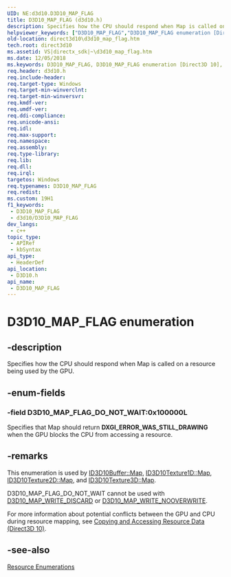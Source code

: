 ```yaml
---
UID: NE:d3d10.D3D10_MAP_FLAG
title: D3D10_MAP_FLAG (d3d10.h)
description: Specifies how the CPU should respond when Map is called on a resource being used by the GPU.
helpviewer_keywords: ["D3D10_MAP_FLAG","D3D10_MAP_FLAG enumeration [Direct3D 10]","D3D10_MAP_FLAG_DO_NOT_WAIT","b065a6b9-984f-67e0-f7d5-c91d03926340","d3d10/D3D10_MAP_FLAG","d3d10/D3D10_MAP_FLAG_DO_NOT_WAIT","direct3d10.d3d10_map_flag"]
old-location: direct3d10\d3d10_map_flag.htm
tech.root: direct3d10
ms.assetid: VS|directx_sdk|~\d3d10_map_flag.htm
ms.date: 12/05/2018
ms.keywords: D3D10_MAP_FLAG, D3D10_MAP_FLAG enumeration [Direct3D 10], D3D10_MAP_FLAG_DO_NOT_WAIT, b065a6b9-984f-67e0-f7d5-c91d03926340, d3d10/D3D10_MAP_FLAG, d3d10/D3D10_MAP_FLAG_DO_NOT_WAIT, direct3d10.d3d10_map_flag
req.header: d3d10.h
req.include-header: 
req.target-type: Windows
req.target-min-winverclnt: 
req.target-min-winversvr: 
req.kmdf-ver: 
req.umdf-ver: 
req.ddi-compliance: 
req.unicode-ansi: 
req.idl: 
req.max-support: 
req.namespace: 
req.assembly: 
req.type-library: 
req.lib: 
req.dll: 
req.irql: 
targetos: Windows
req.typenames: D3D10_MAP_FLAG
req.redist: 
ms.custom: 19H1
f1_keywords:
 - D3D10_MAP_FLAG
 - d3d10/D3D10_MAP_FLAG
dev_langs:
 - c++
topic_type:
 - APIRef
 - kbSyntax
api_type:
 - HeaderDef
api_location:
 - D3D10.h
api_name:
 - D3D10_MAP_FLAG
---
```


# D3D10_MAP_FLAG enumeration


## -description

Specifies how the CPU should respond when Map is called on a resource being used by the GPU.

## -enum-fields

### -field D3D10_MAP_FLAG_DO_NOT_WAIT:0x100000L

Specifies that Map should return <b>DXGI_ERROR_WAS_STILL_DRAWING</b> when the GPU blocks the CPU from accessing a resource.

## -remarks

This enumeration is used by <a href="/windows/desktop/api/d3d10/nf-d3d10-id3d10buffer-map">ID3D10Buffer::Map</a>, <a href="/windows/desktop/api/d3d10/nf-d3d10-id3d10texture1d-map">ID3D10Texture1D::Map</a>, <a href="/windows/desktop/api/d3d10/nf-d3d10-id3d10texture2d-map">ID3D10Texture2D::Map</a>, and <a href="/windows/desktop/api/d3d10/nf-d3d10-id3d10texture3d-map">ID3D10Texture3D::Map</a>.

D3D10_MAP_FLAG_DO_NOT_WAIT cannot be used with <a href="/windows/desktop/api/d3d10/ne-d3d10-d3d10_map">D3D10_MAP_WRITE_DISCARD</a> or <a href="/windows/desktop/api/d3d10/ne-d3d10-d3d10_map">D3D10_MAP_WRITE_NOOVERWRITE</a>.

For more information about potential conflicts between the GPU and CPU during resource mapping, see <a href="/windows/desktop/direct3d10/d3d10-graphics-programming-guide-resources-mapping">Copying and Accessing Resource Data (Direct3D 10)</a>.

## -see-also

<a href="/windows/desktop/direct3d10/d3d10-graphics-reference-resource-enums">Resource Enumerations</a>
